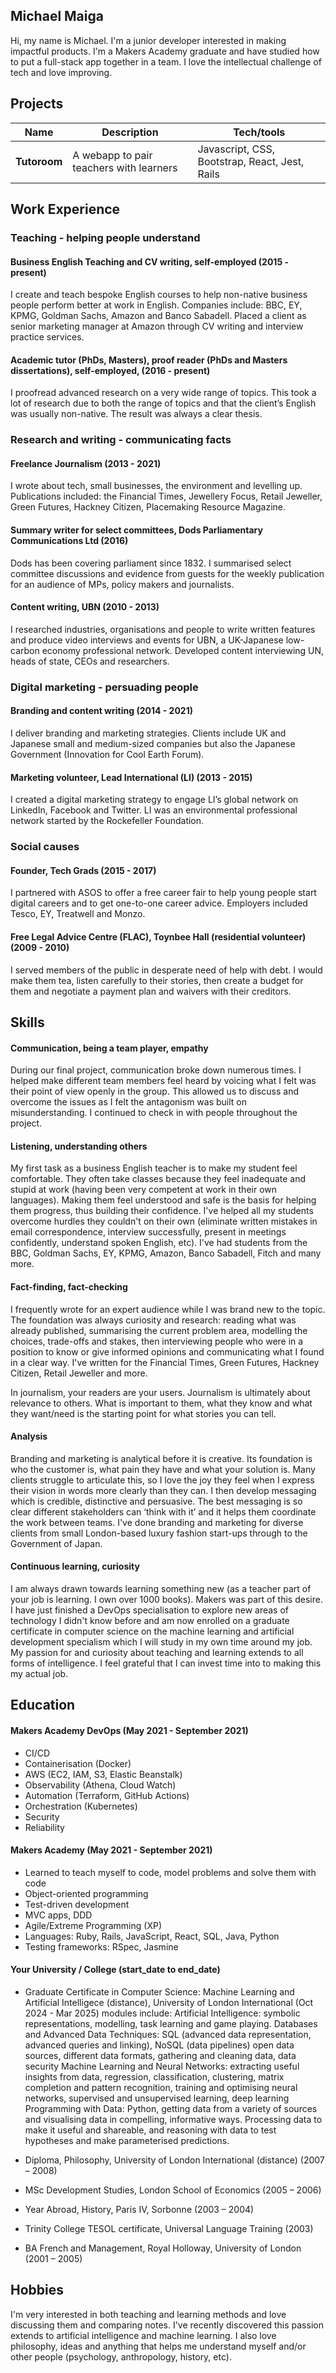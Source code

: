 ## Michael Maiga

Hi, my name is Michael. I'm a junior developer interested in making impactful products. I'm a Makers Academy graduate and have studied how to put a full-stack app together in a team. I love the intellectual challenge of tech and love improving.

## Projects

| Name                         | Description       | Tech/tools        |
| ---------------------------- | ----------------- | ----------------- |
| **Tutoroom**                 | A webapp to pair teachers with learners | Javascript, CSS, Bootstrap, React, Jest, Rails |


## Work Experience


### Teaching - helping people understand
#### Business English Teaching and CV writing, self-employed (2015 - present)			                   
I create and teach bespoke English courses to help non-native business people perform better at work in English. Companies include: BBC, EY, KPMG, Goldman Sachs, Amazon and Banco Sabadell. Placed a client as senior marketing manager at Amazon through CV writing and interview practice services. 

#### Academic tutor (PhDs, Masters), proof reader (PhDs and Masters dissertations), self-employed, (2016 - present)		           		           
I proofread advanced research on a very wide range of topics. This took a lot of research due to both the range of topics and that the client’s English was usually non-native. The result was always a clear thesis.

### Research and writing - communicating facts
#### Freelance Journalism (2013 - 2021) 								                        
I wrote about tech, small businesses, the environment and levelling up. Publications included: the Financial Times, Jewellery Focus, Retail Jeweller, Green Futures, Hackney Citizen, Placemaking Resource Magazine.

#### Summary writer for select committees, Dods Parliamentary Communications Ltd (2016)		         
Dods has been covering parliament since 1832. I summarised select committee discussions and evidence from guests for the weekly publication for an audience of MPs, policy makers and journalists.

#### Content writing, UBN (2010 - 2013)						                	                        
I researched industries, organisations and people to write written features and produce video interviews and events for UBN, a UK-Japanese low-carbon economy professional network. Developed content interviewing UN, heads of state, CEOs and researchers.


### Digital marketing - persuading people

#### Branding and content writing (2014 - 2021)   							      
I deliver branding and marketing strategies. Clients include UK and Japanese small and medium-sized companies but also the Japanese Government (Innovation for Cool Earth Forum).

#### Marketing volunteer, Lead International (LI) (2013 - 2015) 		                		                        
I created a digital marketing strategy to engage LI’s global network on LinkedIn, Facebook and Twitter. LI was an environmental professional network started by the Rockefeller Foundation.

### Social causes

#### Founder, Tech Grads (2015 - 2017)
I partnered with ASOS to offer a free career fair to help young people start digital careers and to get one-to-one career advice. Employers included Tesco, EY, Treatwell and Monzo.

#### Free Legal Advice Centre (FLAC), Toynbee Hall (residential volunteer) (2009 - 2010)
I served members of the public in desperate need of help with debt. I would make them tea, listen carefully to their stories, then create a budget for them and negotiate a payment plan and waivers with their creditors.


## Skills

#### Communication, being a team player, empathy
During our final project, communication broke down numerous times. I helped make different team members feel heard by voicing what I felt was their point of view openly in the group. This allowed us to discuss and overcome the issues as I felt the antagonism was built on misunderstanding. I continued to check in with people throughout the project.

#### Listening, understanding others
My first task as a business English teacher is to make my student feel comfortable. They often take classes because they feel inadequate and stupid at work (having been very competent at work in their own languages). Making them feel understood and safe is the basis for helping them progress, thus building their confidence. I've helped all my students overcome hurdles they couldn't on their own (eliminate written mistakes in email correspondence, interview successfully, present in meetings confidently, understand spoken English, etc). I've had students from the BBC, Goldman Sachs, EY, KPMG, Amazon, Banco Sabadell, Fitch and many more.

#### Fact-finding, fact-checking
I frequently wrote for an expert audience while I was brand new to the topic. The foundation was always curiosity and research: reading what was already published, summarising the current problem area, modelling the choices, trade-offs and stakes, then interviewing people who were in a position to know or give informed opinions and communicating what I found in a clear way. I've written for the Financial Times, Green Futures, Hackney Citizen, Retail Jeweller and more.

In journalism, your readers are your users. Journalism is ultimately about relevance to others. What is important to them, what they know and what they want/need is the starting point for what stories you can tell. 

#### Analysis
Branding and marketing is analytical before it is creative. Its foundation is who the customer is, what pain they have and what your solution is. Many clients struggle to articulate this, so I love the joy they feel when I express their vision in words more clearly than they can. I then develop messaging which is credible, distinctive and persuasive. The best messaging is so clear different stakeholders can ‘think with it’ and it helps them coordinate the work between teams. I've done branding and marketing for diverse clients from small London-based luxury fashion start-ups through to the Government of Japan.

#### Continuous learning, curiosity
I am always drawn towards learning something new (as a teacher part of your job is learning. I own over 1000 books). Makers was part of this desire. I have just finished a DevOps specialisation to explore new areas of technology I didn't know before and am now enrolled on a graduate certificate in computer science on the machine learning and artificial development specialism which I will study in my own time around my job. My passion for and curiosity about teaching and learning extends to all forms of intelligence. I feel grateful that I can invest time into to making this my actual job.

## Education

#### Makers Academy DevOps (May 2021 - September 2021)

- CI/CD
- Containerisation (Docker)
- AWS (EC2, IAM, S3, Elastic Beanstalk)
- Observability (Athena, Cloud Watch)
- Automation (Terraform, GitHub Actions)
- Orchestration (Kubernetes)
- Security
- Reliability

#### Makers Academy (May 2021 - September 2021)
- Learned to teach myself to code, model problems and solve them with code
- Object-oriented programming
- Test-driven development
- MVC apps, DDD
- Agile/Extreme Programming (XP)
- Languages: Ruby, Rails, JavaScript, React, SQL, Java, Python
- Testing frameworks: RSpec, Jasmine

#### Your University / College (start_date to end_date)

- Graduate Certificate in Computer Science: Machine Learning and Artificial Intelligece (distance), University of London International (Oct 2024 - Mar 2025)
modules include:
Artificial Intelligence: symbolic representations, modelling, task learning and game playing.
Databases and Advanced Data Techniques: SQL (advanced data representation, advanced queries and linking), NoSQL (data pipelines) open data sources, different data formats, gathering and cleaning data, data security
Machine Learning and Neural Networks: extracting useful insights from data, regression, classification, clustering, matrix completion and pattern recognition, training and optimising neural networks, supervised and unsupervised learning, deep learning
Programming with Data: Python, getting data from a variety of sources and visualising data in compelling, informative ways. Processing data to make it useful and shareable, and reasoning with data to test hypotheses and make parameterised predictions.

- Diploma, Philosophy, University of London International (distance) (2007 – 2008)
- MSc Development Studies, London School of Economics	(2005 – 2006)  
- Year Abroad, History, Paris IV, Sorbonne (2003 – 2004)
- Trinity College TESOL certificate, Universal Language Training (2003)
- BA French and Management, Royal Holloway, University of London (2001 – 2005)

## Hobbies

I'm very interested in both teaching and learning methods and love discussing them and comparing notes. I've recently discovered this passion extends to artificial intelligence and machine learning. I also love philosophy, ideas and anything that helps me understand myself and/or other people (psychology, anthropology, history, etc).
